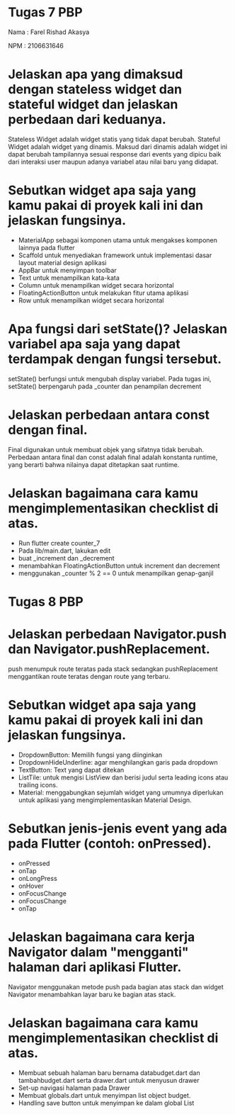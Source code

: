 
# Tugas 7 PBP
Nama : Farel Rishad Akasya

NPM : 2106631646

# Jelaskan apa yang dimaksud dengan stateless widget dan stateful widget dan jelaskan perbedaan dari keduanya.
Stateless Widget adalah widget statis yang tidak dapat berubah. Stateful Widget adalah widget yang dinamis. Maksud dari dinamis adalah widget ini dapat berubah tampilannya sesuai response dari events yang dipicu baik dari interaksi user maupun adanya variabel atau nilai baru yang didapat.

# Sebutkan widget apa saja yang kamu pakai di proyek kali ini dan jelaskan fungsinya.
- MaterialApp sebagai komponen utama untuk mengakses komponen lainnya pada flutter
- Scaffold untuk menyediakan framework untuk implementasi dasar layout material design aplikasi
- AppBar untuk menyimpan toolbar
- Text untuk menampilkan kata-kata
- Column untuk menampilkan widget secara horizontal
- FloatingActionButton untuk melakukan fitur utama aplikasi
- Row untuk menampilkan widget secara horizontal

# Apa fungsi dari setState()? Jelaskan variabel apa saja yang dapat terdampak dengan fungsi tersebut.
setState() berfungsi untuk mengubah display variabel. Pada tugas ini, setState() berpengaruh pada _counter dan penampilan decrement

# Jelaskan perbedaan antara const dengan final.
Final digunakan untuk membuat objek yang sifatnya tidak berubah. Perbedaan antara final dan const adalah final adalah konstanta runtime, yang berarti bahwa nilainya dapat ditetapkan saat runtime.

# Jelaskan bagaimana cara kamu mengimplementasikan checklist di atas.
- Run flutter create counter_7
- Pada lib/main.dart, lakukan edit
- buat _increment dan _decrement
- menambahkan FloatingActionButton untuk increment dan decrement
- menggunakan _counter % 2 == 0 untuk menampilkan genap-ganjil


# Tugas 8 PBP

# Jelaskan perbedaan Navigator.push dan Navigator.pushReplacement.
push menumpuk route teratas pada stack sedangkan pushReplacement menggantikan route teratas dengan route yang terbaru.

# Sebutkan widget apa saja yang kamu pakai di proyek kali ini dan jelaskan fungsinya.
- DropdownButton: Memilih fungsi yang diinginkan
- DropdownHideUnderline: agar menghilangkan garis pada dropdown
- TextButton: Text yang dapat ditekan
- ListTile: untuk mengisi ListView dan berisi judul serta leading icons atau trailing icons.
- Material: menggabungkan sejumlah widget yang umumnya diperlukan untuk aplikasi yang mengimplementasikan Material Design.

# Sebutkan jenis-jenis event yang ada pada Flutter (contoh: onPressed).
- onPressed
- onTap
- onLongPress
- onHover
- onFocusChange
- onFocusChange
- onTap

# Jelaskan bagaimana cara kerja Navigator dalam "mengganti" halaman dari aplikasi Flutter.
Navigator menggunakan metode push pada bagian atas stack dan widget Navigator menambahkan layar baru ke bagian atas stack.

# Jelaskan bagaimana cara kamu mengimplementasikan checklist di atas.
- Membuat sebuah halaman baru bernama databudget.dart dan tambahbudget.dart serta drawer.dart untuk menyusun drawer
- Set-up navigasi halaman pada Drawer
- Membuat globals.dart untuk menyimpan list object budget.
- Handling save button untuk menyimpan ke dalam global List







